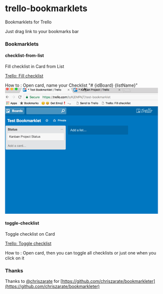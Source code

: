 # trello-bookmarklets

Bookmarklets for Trello

Just drag link to your bookmarks bar

### Bookmarklets
#### checklist-from-list

Fill checklist in Card from List

[Trello: Fill checklist](javascript:void%20function(){(function(){var%20o=$.cookie(%22token%22),e=/\/c\/([^\/]+)/.exec(document.location);if(!e)return%20alert(%22No%20cards%20are%20open.%22),!1;var%20t=e[1],s=null,c=null,n=null,r=[];$.get(%22/1/cards/%22+t,{fields:%22idList%22,checklists:%22all%22}).success(function(e){for(var%20t=(e.idList,e.checklists),i=0;i%3Ct.length;i++){var%20l=t[i];if(0===l.name.indexOf(%22%23%22)){s=l.id;var%20a=l.name.split(%22%20%22);try{c=a[1],n=a[2]}catch(f){console.log(%22STEP%201:%20No%20checklist%20to%20fill%22)}console.log(%22STEP%201:%20fromBoardId:%20%22+c+%22%20fromListName:%20%22+n);break}}if(!c%26%26!n)return%20alert(%22No%20checklist%20to%20fill.%22),!1;$.get(%22/1/boards/%22+c+%22/lists%22,{}).success(function(o){for(var%20e=o,t=0;t%3Ce.length;t++){var%20s=e[t];if(s.name===n){n=s.id,console.log(%22STEP%202:%20fromListId:%20%22+n);break}}$.get(%22/1/boards/%22+c+%22/cards%22,{}).success(function(o){for(var%20e=o,t=0;t%3Ce.length;t++){var%20s=e[t];s.idList===n%26%26r.push(s)}console.log(%22STEP%203:%20fromCards:%20%22+JSON.stringify(r)),u()})});var%20u=function(){if(0==r.length)return!1;var%20e=r.shift(),t=e.url;$.post(%22/1/checklists/%22+s+%22/checkItems%22,{token:o,name:t,pos:%22bottom%22}).success(function(o){console.log(%22STEP%204:%20createNextItem:%20%22+t),u()})}})})()}();)

How to : Open card, name your Checklist "# {idBoard} {listName}"
![trello-bookmarklets-checklist-from-list-101.gif](assets/trello-bookmarklets-checklist-from-list-101.gif)

#### toggle-checklist

Toggle checklist on Card

[Trello: Toggle checklist](javascript:!function(){(function(){$.cookie(%22token%22);if(!/\/c\/([^\/]+)/.exec(document.location))return%20alert(%22No%20cards%20are%20open.%22),!1;var%20e=function(){window.toggleChecklistIsCollapse%3F($(%22.checklist%22).removeClass(%22utp-is-collapse%22),window.toggleChecklistIsCollapse=!1):($(%22.checklist%22).addClass(%22utp-is-collapse%22),window.toggleChecklistIsCollapse=!0)},t=function(){$(this).toggleClass(%22utp-is-collapse%22)},l=window.toggleChecklistInit,c=$(%22%23trello-toggle-checklist-button%22);if(!l){var%20o=document.createElement(%22style%22),i=document.createTextNode(%22.checklist.utp-is-collapse%20.checklist-items-list%20{%20display:%20none%20}%22);o.appendChild(i),i=document.createTextNode(%22.checklist.utp-is-collapse%20.window-module-title-icon%20{%20color:%20red%20}%22),o.appendChild(i);document.getElementsByTagName(%22head%22)[0].appendChild(o),$(%22.checklist-list%22).before('%3Ca%20id=%22trello-toggle-checklist-button%22%20class=%22quiet%22%20href=%22%23%22%3EToggle%20checklists%3C/a%3E'),c=$(%22%23trello-toggle-checklist-button%22),c.click(e),$(%22.checklist%22).click(t),window.toggleChecklistInit=!0}e()})()}();)

How to : Open card, then you can toggle all checklists or just one when you click on it

### Thanks

Thanks to [@chriszarate](https://github.com/chriszarate) for [https://github.com/chriszarate/bookmarkleter](https://github.com/chriszarate/bookmarkleter)
